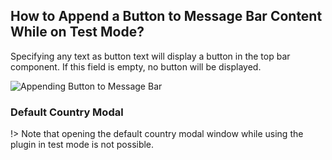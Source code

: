## How to Append a Button to Message Bar Content While on Test Mode?

Specifying any text as button text will display a button in the top bar component. If this field is empty, no button will be displayed.

![Appending Button to Message Bar](http://res.cloudinary.com/mypreview/image/upload/v1492288085/appending-button-to-message-bar_ofswkx.gif)

### Default Country Modal

!> Note that opening the default country modal window while using the plugin in test mode is not possible.
